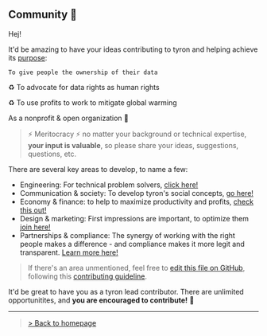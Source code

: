 ## Community :high_brightness:
Hej!

It'd be amazing to have your ideas contributing to tyron and helping achieve its [purpose](https://www.tyron.network/#the-purpose-of-tyron): 

```
To give people the ownership of their data
```

:recycle: To advocate for data rights as human rights

:recycle: To use profits to work to mitigate global warming

As a nonprofit & open organization :high_brightness:

> :zap: Meritocracy :zap: no matter your background or technical expertise, **your input is valuable**, so please share your ideas, suggestions, questions, etc. 

There are several key areas to develop, to name a few: 
- Engineering: For technical problem solvers, [click here!](https://github.com/tyronNetwork/tyron/blob/master/community/contributors/engineering.md)
- Communication & society: To develop tyron's social concepts, [go here!](https://github.com/tyronNetwork/tyron/blob/master/community/contributors/communication&society.md)
- Economy & finance: to help to maximize productivity and profits, [check this out!](https://github.com/tyronNetwork/tyron/blob/master/community/contributors/economy&finance.md)
- Design & marketing: First impressions are important, to optimize them [join here!](https://github.com/tyronNetwork/tyron/blob/master/community/contributors/design&marketing.md)
- Partnerships & compliance: The synergy of working with the right people makes a difference - and compliance makes it more legit and transparent. [Learn more here!](https://github.com/tyronNetwork/tyron/blob/master/community/contributors/partnerships&compliance.md)
> If there's an area unmentioned, feel free to [edit this file on GitHub](https://github.com/tyronNetwork/tyron/blob/master/community/README.md), following this [contributing guideline](https://github.com/tyronNetwork/tyron/blob/master/CONTRIBUTING.md).

It'd be great to have you as a tyron lead contributor. There are unlimited opportunitites, and **you are encouraged to contribute!** :high_brightness:

---

> <a href="/"> > Back to homepage </a>
